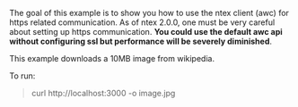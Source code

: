 The goal of this example is to show you how to use the ntex client (awc)
for https related communication.  As of ntex 2.0.0, one must be very
careful about setting up https communication.  **You could use the default 
awc api without configuring ssl but performance will be severely diminished**.

This example downloads a 10MB image from wikipedia.

To run:
> curl http://localhost:3000 -o image.jpg
